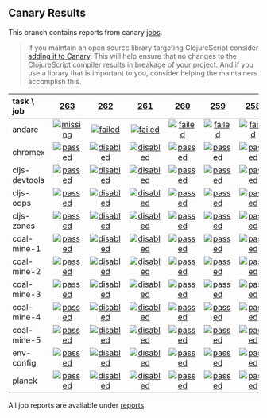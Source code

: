 ## Canary Results

This branch contains reports from canary [jobs](https://github.com/cljs-oss/canary/tree/jobs).

> If you maintain an open source library targeting ClojureScript consider [adding it to Canary](https://github.com/cljs-oss/canary/tree/master#how-to-participate). This will help ensure that no changes to the ClojureScript compiler results in breakage of your project. And if you use a library that is important to you, consider helping the maintainers accomplish this.

[//]: # (begin_overview_table)

| task \ job | <a href="reports/2018/02/17/job-000263-1.9.1098-4df0542" title="job #263 finished on 2018-02-17">263</a> | <a href="reports/2018/02/16/job-000262-1.9.1098-4df0542" title="job #262 finished on 2018-02-16">262</a> | <a href="reports/2018/02/16/job-000261-1.9.1097-6f05654" title="job #261 finished on 2018-02-16">261</a> | <a href="reports/2018/02/16/job-000260-1.9.1097-6f05654" title="job #260 finished on 2018-02-16">260</a> | <a href="reports/2018/02/15/job-000259-1.9.1088-b4d398a" title="job #259 finished on 2018-02-15">259</a> | <a href="reports/2018/02/14/job-000258-1.9.1079-ebc16c7" title="job #258 finished on 2018-02-14">258</a> | <a href="reports/2018/02/13/job-000257-1.9.1070-e9e7b70" title="job #257 finished on 2018-02-13">257</a> | <a href="reports/2018/02/12/job-000256-1.9.1054-8c08b21" title="job #256 finished on 2018-02-12">256</a> | <a href="reports/2018/02/11/job-000255-1.9.1041-84fc181" title="job #255 finished on 2018-02-11">255</a> | <a href="reports/2018/02/10/job-000254-1.9.1032-2f9e50c" title="job #254 finished on 2018-02-10">254</a> |
| :--- | :---: | :---: | :---: | :---: | :---: | :---: | :---: | :---: | :---: | :---: |
| andare | <a href="reports/2018/02/17/job-000263-1.9.1098-4df0542#-andare"><img title="missing" src="http://box.binaryage.com/s-missing.svg"><a> | <a href="reports/2018/02/16/job-000262-1.9.1098-4df0542#-andare"><img title="failed" src="http://box.binaryage.com/s-failed.svg"><a> | <a href="reports/2018/02/16/job-000261-1.9.1097-6f05654#-andare"><img title="failed" src="http://box.binaryage.com/s-failed.svg"><a> | <a href="reports/2018/02/16/job-000260-1.9.1097-6f05654#-andare"><img title="failed" src="http://box.binaryage.com/s-failed.svg"><a> | <a href="reports/2018/02/15/job-000259-1.9.1088-b4d398a#-andare"><img title="failed" src="http://box.binaryage.com/s-failed.svg"><a> | <a href="reports/2018/02/14/job-000258-1.9.1079-ebc16c7#-andare"><img title="failed" src="http://box.binaryage.com/s-failed.svg"><a> | <a href="reports/2018/02/13/job-000257-1.9.1070-e9e7b70#-andare"><img title="failed" src="http://box.binaryage.com/s-failed.svg"><a> | <a href="reports/2018/02/12/job-000256-1.9.1054-8c08b21#-andare"><img title="failed" src="http://box.binaryage.com/s-failed.svg"><a> | <a href="reports/2018/02/11/job-000255-1.9.1041-84fc181#-andare"><img title="passed" src="http://box.binaryage.com/s-passed.svg"><a> | <a href="reports/2018/02/10/job-000254-1.9.1032-2f9e50c#-andare"><img title="passed" src="http://box.binaryage.com/s-passed.svg"><a> |
| chromex | <a href="reports/2018/02/17/job-000263-1.9.1098-4df0542#-chromex"><img title="passed" src="http://box.binaryage.com/s-passed.svg"><a> | <a href="reports/2018/02/16/job-000262-1.9.1098-4df0542#-chromex"><img title="disabled" src="http://box.binaryage.com/s-disabled.svg"><a> | <a href="reports/2018/02/16/job-000261-1.9.1097-6f05654#-chromex"><img title="disabled" src="http://box.binaryage.com/s-disabled.svg"><a> | <a href="reports/2018/02/16/job-000260-1.9.1097-6f05654#-chromex"><img title="passed" src="http://box.binaryage.com/s-passed.svg"><a> | <a href="reports/2018/02/15/job-000259-1.9.1088-b4d398a#-chromex"><img title="passed" src="http://box.binaryage.com/s-passed.svg"><a> | <a href="reports/2018/02/14/job-000258-1.9.1079-ebc16c7#-chromex"><img title="passed" src="http://box.binaryage.com/s-passed.svg"><a> | <a href="reports/2018/02/13/job-000257-1.9.1070-e9e7b70#-chromex"><img title="passed" src="http://box.binaryage.com/s-passed.svg"><a> | <a href="reports/2018/02/12/job-000256-1.9.1054-8c08b21#-chromex"><img title="passed" src="http://box.binaryage.com/s-passed.svg"><a> | <a href="reports/2018/02/11/job-000255-1.9.1041-84fc181#-chromex"><img title="passed" src="http://box.binaryage.com/s-passed.svg"><a> | <a href="reports/2018/02/10/job-000254-1.9.1032-2f9e50c#-chromex"><img title="passed" src="http://box.binaryage.com/s-passed.svg"><a> |
| cljs-devtools | <a href="reports/2018/02/17/job-000263-1.9.1098-4df0542#-cljs-devtools"><img title="passed" src="http://box.binaryage.com/s-passed.svg"><a> | <a href="reports/2018/02/16/job-000262-1.9.1098-4df0542#-cljs-devtools"><img title="disabled" src="http://box.binaryage.com/s-disabled.svg"><a> | <a href="reports/2018/02/16/job-000261-1.9.1097-6f05654#-cljs-devtools"><img title="disabled" src="http://box.binaryage.com/s-disabled.svg"><a> | <a href="reports/2018/02/16/job-000260-1.9.1097-6f05654#-cljs-devtools"><img title="passed" src="http://box.binaryage.com/s-passed.svg"><a> | <a href="reports/2018/02/15/job-000259-1.9.1088-b4d398a#-cljs-devtools"><img title="passed" src="http://box.binaryage.com/s-passed.svg"><a> | <a href="reports/2018/02/14/job-000258-1.9.1079-ebc16c7#-cljs-devtools"><img title="passed" src="http://box.binaryage.com/s-passed.svg"><a> | <a href="reports/2018/02/13/job-000257-1.9.1070-e9e7b70#-cljs-devtools"><img title="passed" src="http://box.binaryage.com/s-passed.svg"><a> | <a href="reports/2018/02/12/job-000256-1.9.1054-8c08b21#-cljs-devtools"><img title="passed" src="http://box.binaryage.com/s-passed.svg"><a> | <a href="reports/2018/02/11/job-000255-1.9.1041-84fc181#-cljs-devtools"><img title="passed" src="http://box.binaryage.com/s-passed.svg"><a> | <a href="reports/2018/02/10/job-000254-1.9.1032-2f9e50c#-cljs-devtools"><img title="passed" src="http://box.binaryage.com/s-passed.svg"><a> |
| cljs-oops | <a href="reports/2018/02/17/job-000263-1.9.1098-4df0542#-cljs-oops"><img title="passed" src="http://box.binaryage.com/s-passed.svg"><a> | <a href="reports/2018/02/16/job-000262-1.9.1098-4df0542#-cljs-oops"><img title="disabled" src="http://box.binaryage.com/s-disabled.svg"><a> | <a href="reports/2018/02/16/job-000261-1.9.1097-6f05654#-cljs-oops"><img title="disabled" src="http://box.binaryage.com/s-disabled.svg"><a> | <a href="reports/2018/02/16/job-000260-1.9.1097-6f05654#-cljs-oops"><img title="passed" src="http://box.binaryage.com/s-passed.svg"><a> | <a href="reports/2018/02/15/job-000259-1.9.1088-b4d398a#-cljs-oops"><img title="passed" src="http://box.binaryage.com/s-passed.svg"><a> | <a href="reports/2018/02/14/job-000258-1.9.1079-ebc16c7#-cljs-oops"><img title="passed" src="http://box.binaryage.com/s-passed.svg"><a> | <a href="reports/2018/02/13/job-000257-1.9.1070-e9e7b70#-cljs-oops"><img title="passed" src="http://box.binaryage.com/s-passed.svg"><a> | <a href="reports/2018/02/12/job-000256-1.9.1054-8c08b21#-cljs-oops"><img title="passed" src="http://box.binaryage.com/s-passed.svg"><a> | <a href="reports/2018/02/11/job-000255-1.9.1041-84fc181#-cljs-oops"><img title="passed" src="http://box.binaryage.com/s-passed.svg"><a> | <a href="reports/2018/02/10/job-000254-1.9.1032-2f9e50c#-cljs-oops"><img title="passed" src="http://box.binaryage.com/s-passed.svg"><a> |
| cljs-zones | <a href="reports/2018/02/17/job-000263-1.9.1098-4df0542#-cljs-zones"><img title="passed" src="http://box.binaryage.com/s-passed.svg"><a> | <a href="reports/2018/02/16/job-000262-1.9.1098-4df0542#-cljs-zones"><img title="disabled" src="http://box.binaryage.com/s-disabled.svg"><a> | <a href="reports/2018/02/16/job-000261-1.9.1097-6f05654#-cljs-zones"><img title="disabled" src="http://box.binaryage.com/s-disabled.svg"><a> | <a href="reports/2018/02/16/job-000260-1.9.1097-6f05654#-cljs-zones"><img title="passed" src="http://box.binaryage.com/s-passed.svg"><a> | <a href="reports/2018/02/15/job-000259-1.9.1088-b4d398a#-cljs-zones"><img title="passed" src="http://box.binaryage.com/s-passed.svg"><a> | <a href="reports/2018/02/14/job-000258-1.9.1079-ebc16c7#-cljs-zones"><img title="passed" src="http://box.binaryage.com/s-passed.svg"><a> | <a href="reports/2018/02/13/job-000257-1.9.1070-e9e7b70#-cljs-zones"><img title="passed" src="http://box.binaryage.com/s-passed.svg"><a> | <a href="reports/2018/02/12/job-000256-1.9.1054-8c08b21#-cljs-zones"><img title="passed" src="http://box.binaryage.com/s-passed.svg"><a> | <a href="reports/2018/02/11/job-000255-1.9.1041-84fc181#-cljs-zones"><img title="passed" src="http://box.binaryage.com/s-passed.svg"><a> | <a href="reports/2018/02/10/job-000254-1.9.1032-2f9e50c#-cljs-zones"><img title="passed" src="http://box.binaryage.com/s-passed.svg"><a> |
| coal-mine-1 | <a href="reports/2018/02/17/job-000263-1.9.1098-4df0542#-coal-mine-1"><img title="passed" src="http://box.binaryage.com/s-passed.svg"><a> | <a href="reports/2018/02/16/job-000262-1.9.1098-4df0542#-coal-mine-1"><img title="disabled" src="http://box.binaryage.com/s-disabled.svg"><a> | <a href="reports/2018/02/16/job-000261-1.9.1097-6f05654#-coal-mine-1"><img title="disabled" src="http://box.binaryage.com/s-disabled.svg"><a> | <a href="reports/2018/02/16/job-000260-1.9.1097-6f05654#-coal-mine-1"><img title="passed" src="http://box.binaryage.com/s-passed.svg"><a> | <a href="reports/2018/02/15/job-000259-1.9.1088-b4d398a#-coal-mine-1"><img title="passed" src="http://box.binaryage.com/s-passed.svg"><a> | <a href="reports/2018/02/14/job-000258-1.9.1079-ebc16c7#-coal-mine-1"><img title="passed" src="http://box.binaryage.com/s-passed.svg"><a> | <a href="reports/2018/02/13/job-000257-1.9.1070-e9e7b70#-coal-mine-1"><img title="passed" src="http://box.binaryage.com/s-passed.svg"><a> | <a href="reports/2018/02/12/job-000256-1.9.1054-8c08b21#-coal-mine-1"><img title="failed" src="http://box.binaryage.com/s-failed.svg"><a> | <a href="reports/2018/02/11/job-000255-1.9.1041-84fc181#-coal-mine-1"><img title="failed" src="http://box.binaryage.com/s-failed.svg"><a> | <a href="reports/2018/02/10/job-000254-1.9.1032-2f9e50c#-coal-mine-1"><img title="passed" src="http://box.binaryage.com/s-passed.svg"><a> |
| coal-mine-2 | <a href="reports/2018/02/17/job-000263-1.9.1098-4df0542#-coal-mine-2"><img title="passed" src="http://box.binaryage.com/s-passed.svg"><a> | <a href="reports/2018/02/16/job-000262-1.9.1098-4df0542#-coal-mine-2"><img title="disabled" src="http://box.binaryage.com/s-disabled.svg"><a> | <a href="reports/2018/02/16/job-000261-1.9.1097-6f05654#-coal-mine-2"><img title="disabled" src="http://box.binaryage.com/s-disabled.svg"><a> | <a href="reports/2018/02/16/job-000260-1.9.1097-6f05654#-coal-mine-2"><img title="passed" src="http://box.binaryage.com/s-passed.svg"><a> | <a href="reports/2018/02/15/job-000259-1.9.1088-b4d398a#-coal-mine-2"><img title="passed" src="http://box.binaryage.com/s-passed.svg"><a> | <a href="reports/2018/02/14/job-000258-1.9.1079-ebc16c7#-coal-mine-2"><img title="passed" src="http://box.binaryage.com/s-passed.svg"><a> | <a href="reports/2018/02/13/job-000257-1.9.1070-e9e7b70#-coal-mine-2"><img title="passed" src="http://box.binaryage.com/s-passed.svg"><a> | <a href="reports/2018/02/12/job-000256-1.9.1054-8c08b21#-coal-mine-2"><img title="failed" src="http://box.binaryage.com/s-failed.svg"><a> | <a href="reports/2018/02/11/job-000255-1.9.1041-84fc181#-coal-mine-2"><img title="failed" src="http://box.binaryage.com/s-failed.svg"><a> | <a href="reports/2018/02/10/job-000254-1.9.1032-2f9e50c#-coal-mine-2"><img title="passed" src="http://box.binaryage.com/s-passed.svg"><a> |
| coal-mine-3 | <a href="reports/2018/02/17/job-000263-1.9.1098-4df0542#-coal-mine-3"><img title="passed" src="http://box.binaryage.com/s-passed.svg"><a> | <a href="reports/2018/02/16/job-000262-1.9.1098-4df0542#-coal-mine-3"><img title="disabled" src="http://box.binaryage.com/s-disabled.svg"><a> | <a href="reports/2018/02/16/job-000261-1.9.1097-6f05654#-coal-mine-3"><img title="disabled" src="http://box.binaryage.com/s-disabled.svg"><a> | <a href="reports/2018/02/16/job-000260-1.9.1097-6f05654#-coal-mine-3"><img title="passed" src="http://box.binaryage.com/s-passed.svg"><a> | <a href="reports/2018/02/15/job-000259-1.9.1088-b4d398a#-coal-mine-3"><img title="passed" src="http://box.binaryage.com/s-passed.svg"><a> | <a href="reports/2018/02/14/job-000258-1.9.1079-ebc16c7#-coal-mine-3"><img title="passed" src="http://box.binaryage.com/s-passed.svg"><a> | <a href="reports/2018/02/13/job-000257-1.9.1070-e9e7b70#-coal-mine-3"><img title="passed" src="http://box.binaryage.com/s-passed.svg"><a> | <a href="reports/2018/02/12/job-000256-1.9.1054-8c08b21#-coal-mine-3"><img title="failed" src="http://box.binaryage.com/s-failed.svg"><a> | <a href="reports/2018/02/11/job-000255-1.9.1041-84fc181#-coal-mine-3"><img title="failed" src="http://box.binaryage.com/s-failed.svg"><a> | <a href="reports/2018/02/10/job-000254-1.9.1032-2f9e50c#-coal-mine-3"><img title="passed" src="http://box.binaryage.com/s-passed.svg"><a> |
| coal-mine-4 | <a href="reports/2018/02/17/job-000263-1.9.1098-4df0542#-coal-mine-4"><img title="passed" src="http://box.binaryage.com/s-passed.svg"><a> | <a href="reports/2018/02/16/job-000262-1.9.1098-4df0542#-coal-mine-4"><img title="disabled" src="http://box.binaryage.com/s-disabled.svg"><a> | <a href="reports/2018/02/16/job-000261-1.9.1097-6f05654#-coal-mine-4"><img title="disabled" src="http://box.binaryage.com/s-disabled.svg"><a> | <a href="reports/2018/02/16/job-000260-1.9.1097-6f05654#-coal-mine-4"><img title="passed" src="http://box.binaryage.com/s-passed.svg"><a> | <a href="reports/2018/02/15/job-000259-1.9.1088-b4d398a#-coal-mine-4"><img title="passed" src="http://box.binaryage.com/s-passed.svg"><a> | <a href="reports/2018/02/14/job-000258-1.9.1079-ebc16c7#-coal-mine-4"><img title="passed" src="http://box.binaryage.com/s-passed.svg"><a> | <a href="reports/2018/02/13/job-000257-1.9.1070-e9e7b70#-coal-mine-4"><img title="passed" src="http://box.binaryage.com/s-passed.svg"><a> | <a href="reports/2018/02/12/job-000256-1.9.1054-8c08b21#-coal-mine-4"><img title="failed" src="http://box.binaryage.com/s-failed.svg"><a> | <a href="reports/2018/02/11/job-000255-1.9.1041-84fc181#-coal-mine-4"><img title="failed" src="http://box.binaryage.com/s-failed.svg"><a> | <a href="reports/2018/02/10/job-000254-1.9.1032-2f9e50c#-coal-mine-4"><img title="passed" src="http://box.binaryage.com/s-passed.svg"><a> |
| coal-mine-5 | <a href="reports/2018/02/17/job-000263-1.9.1098-4df0542#-coal-mine-5"><img title="passed" src="http://box.binaryage.com/s-passed.svg"><a> | <a href="reports/2018/02/16/job-000262-1.9.1098-4df0542#-coal-mine-5"><img title="disabled" src="http://box.binaryage.com/s-disabled.svg"><a> | <a href="reports/2018/02/16/job-000261-1.9.1097-6f05654#-coal-mine-5"><img title="disabled" src="http://box.binaryage.com/s-disabled.svg"><a> | <a href="reports/2018/02/16/job-000260-1.9.1097-6f05654#-coal-mine-5"><img title="passed" src="http://box.binaryage.com/s-passed.svg"><a> | <a href="reports/2018/02/15/job-000259-1.9.1088-b4d398a#-coal-mine-5"><img title="passed" src="http://box.binaryage.com/s-passed.svg"><a> | <a href="reports/2018/02/14/job-000258-1.9.1079-ebc16c7#-coal-mine-5"><img title="passed" src="http://box.binaryage.com/s-passed.svg"><a> | <a href="reports/2018/02/13/job-000257-1.9.1070-e9e7b70#-coal-mine-5"><img title="passed" src="http://box.binaryage.com/s-passed.svg"><a> | <a href="reports/2018/02/12/job-000256-1.9.1054-8c08b21#-coal-mine-5"><img title="failed" src="http://box.binaryage.com/s-failed.svg"><a> | <a href="reports/2018/02/11/job-000255-1.9.1041-84fc181#-coal-mine-5"><img title="failed" src="http://box.binaryage.com/s-failed.svg"><a> | <a href="reports/2018/02/10/job-000254-1.9.1032-2f9e50c#-coal-mine-5"><img title="passed" src="http://box.binaryage.com/s-passed.svg"><a> |
| env-config | <a href="reports/2018/02/17/job-000263-1.9.1098-4df0542#-env-config"><img title="passed" src="http://box.binaryage.com/s-passed.svg"><a> | <a href="reports/2018/02/16/job-000262-1.9.1098-4df0542#-env-config"><img title="disabled" src="http://box.binaryage.com/s-disabled.svg"><a> | <a href="reports/2018/02/16/job-000261-1.9.1097-6f05654#-env-config"><img title="disabled" src="http://box.binaryage.com/s-disabled.svg"><a> | <a href="reports/2018/02/16/job-000260-1.9.1097-6f05654#-env-config"><img title="passed" src="http://box.binaryage.com/s-passed.svg"><a> | <a href="reports/2018/02/15/job-000259-1.9.1088-b4d398a#-env-config"><img title="passed" src="http://box.binaryage.com/s-passed.svg"><a> | <a href="reports/2018/02/14/job-000258-1.9.1079-ebc16c7#-env-config"><img title="passed" src="http://box.binaryage.com/s-passed.svg"><a> | <a href="reports/2018/02/13/job-000257-1.9.1070-e9e7b70#-env-config"><img title="passed" src="http://box.binaryage.com/s-passed.svg"><a> | <a href="reports/2018/02/12/job-000256-1.9.1054-8c08b21#-env-config"><img title="passed" src="http://box.binaryage.com/s-passed.svg"><a> | <a href="reports/2018/02/11/job-000255-1.9.1041-84fc181#-env-config"><img title="passed" src="http://box.binaryage.com/s-passed.svg"><a> | <a href="reports/2018/02/10/job-000254-1.9.1032-2f9e50c#-env-config"><img title="passed" src="http://box.binaryage.com/s-passed.svg"><a> |
| planck | <a href="reports/2018/02/17/job-000263-1.9.1098-4df0542#-planck"><img title="passed" src="http://box.binaryage.com/s-passed.svg"><a> | <a href="reports/2018/02/16/job-000262-1.9.1098-4df0542#-planck"><img title="disabled" src="http://box.binaryage.com/s-disabled.svg"><a> | <a href="reports/2018/02/16/job-000261-1.9.1097-6f05654#-planck"><img title="disabled" src="http://box.binaryage.com/s-disabled.svg"><a> | <a href="reports/2018/02/16/job-000260-1.9.1097-6f05654#-planck"><img title="passed" src="http://box.binaryage.com/s-passed.svg"><a> | <a href="reports/2018/02/15/job-000259-1.9.1088-b4d398a#-planck"><img title="passed" src="http://box.binaryage.com/s-passed.svg"><a> | <a href="reports/2018/02/14/job-000258-1.9.1079-ebc16c7#-planck"><img title="passed" src="http://box.binaryage.com/s-passed.svg"><a> | <a href="reports/2018/02/13/job-000257-1.9.1070-e9e7b70#-planck"><img title="passed" src="http://box.binaryage.com/s-passed.svg"><a> | <a href="reports/2018/02/12/job-000256-1.9.1054-8c08b21#-planck"><img title="passed" src="http://box.binaryage.com/s-passed.svg"><a> | <a href="reports/2018/02/11/job-000255-1.9.1041-84fc181#-planck"><img title="passed" src="http://box.binaryage.com/s-passed.svg"><a> | <a href="reports/2018/02/10/job-000254-1.9.1032-2f9e50c#-planck"><img title="passed" src="http://box.binaryage.com/s-passed.svg"><a> |

[//]: # (end_overview_table)

All job reports are available under [reports](reports).
